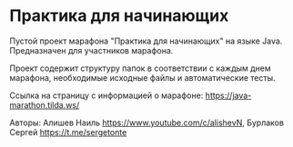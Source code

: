 # Практика для начинающих

Пустой проект марафона "Практика для начинающих" на языке Java. Предназначен для участников марафона.

Проект содержит структуру папок в соответствии с каждым днем марафона, необходимые исходные файлы и автоматические
тесты.

Ссылка на страницу с информацией о марафоне: https://java-marathon.tilda.ws/

Авторы: Алишев Наиль https://www.youtube.com/c/alishevN, Бурлаков Сергей https://t.me/sergetonte